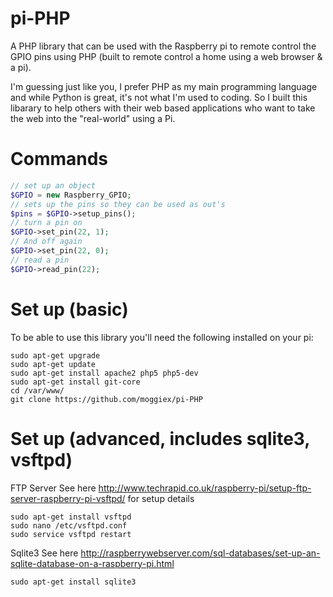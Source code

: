 # pi-PHP
A PHP library that can be used with the Raspberry pi to remote control the GPIO pins using PHP (built to remote control a home using a web browser & a pi).

I'm guessing just like you, I prefer PHP as my main programming language and while Python is great, it's not what I'm used to coding. So I built this libarary to help others with their web based applications who want to take the web into the "real-world" using a Pi.

# Commands

```php
// set up an object
$GPIO = new Raspberry_GPIO;
// sets up the pins so they can be used as out's
$pins = $GPIO->setup_pins();
// turn a pin on 
$GPIO->set_pin(22, 1);
// And off again
$GPIO->set_pin(22, 0);
// read a pin
$GPIO->read_pin(22);
```
# Set up (basic)
To be able to use this library you'll need the following installed on your pi:
```
sudo apt-get upgrade
sudo apt-get update
sudo apt-get install apache2 php5 php5-dev
sudo apt-get install git-core
cd /var/www/
git clone https://github.com/moggiex/pi-PHP
```
# Set up (advanced, includes sqlite3, vsftpd)

FTP Server
See here http://www.techrapid.co.uk/raspberry-pi/setup-ftp-server-raspberry-pi-vsftpd/ for setup details
```
sudo apt-get install vsftpd
sudo nano /etc/vsftpd.conf
sudo service vsftpd restart
```
Sqlite3 
See here http://raspberrywebserver.com/sql-databases/set-up-an-sqlite-database-on-a-raspberry-pi.html
```
sudo apt-get install sqlite3
```

